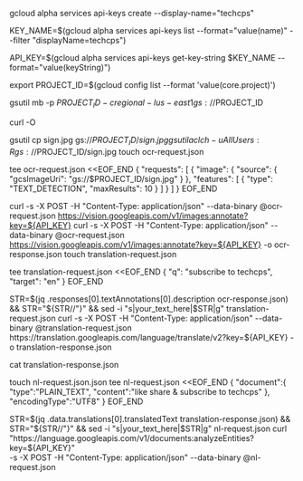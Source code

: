
gcloud alpha services api-keys create --display-name="techcps"

KEY_NAME=$(gcloud alpha services api-keys list --format="value(name)" --filter "displayName=techcps")

API_KEY=$(gcloud alpha services api-keys get-key-string $KEY_NAME --format="value(keyString)")

export PROJECT_ID=$(gcloud config list --format 'value(core.project)')

gsutil mb -p $PROJECT_ID -c regional -l us-east1 gs://$PROJECT_ID

curl -O 

gsutil cp sign.jpg gs://$PROJECT_ID/sign.jpg
gsutil acl ch -u AllUsers:R gs://$PROJECT_ID/sign.jpg
touch ocr-request.json

tee ocr-request.json <<EOF_END
{
  "requests": [
      {
        "image": {
          "source": {
              "gcsImageUri": "gs://$PROJECT_ID/sign.jpg"
          }
        },
        "features": [
          {
            "type": "TEXT_DETECTION",
            "maxResults": 10
          }
        ]
      }
  ]
}
EOF_END

curl -s -X POST -H "Content-Type: application/json" --data-binary @ocr-request.json  https://vision.googleapis.com/v1/images:annotate?key=${API_KEY}
curl -s -X POST -H "Content-Type: application/json" --data-binary @ocr-request.json  https://vision.googleapis.com/v1/images:annotate?key=${API_KEY} -o ocr-response.json
touch translation-request.json

tee translation-request.json <<EOF_END
{
  "q": "subscribe to techcps", 
  "target": "en"
}
EOF_END

STR=$(jq .responses[0].textAnnotations[0].description ocr-response.json) && STR="${STR//\"}" && sed -i "s|your_text_here|$STR|g" translation-request.json
curl -s -X POST -H "Content-Type: application/json" --data-binary @translation-request.json https://translation.googleapis.com/language/translate/v2?key=${API_KEY} -o translation-response.json

cat translation-response.json

touch nl-request.json.json
tee nl-request.json <<EOF_END
{
  "document":{
    "type":"PLAIN_TEXT",
    "content":"like share & subscribe to techcps"
  },
  "encodingType":"UTF8"
}
EOF_END

STR=$(jq .data.translations[0].translatedText  translation-response.json) && STR="${STR//\"}" && sed -i "s|your_text_here|$STR|g" nl-request.json
curl "https://language.googleapis.com/v1/documents:analyzeEntities?key=${API_KEY}" \
  -s -X POST -H "Content-Type: application/json" --data-binary @nl-request.json
